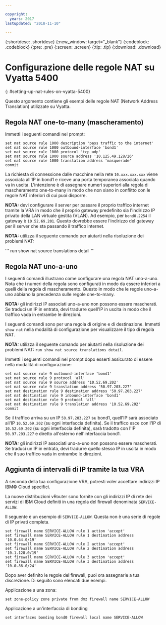 ```yaml
---

copyright:
  years: 2017
lastupdated: "2018-11-10"

---
```


{:shortdesc: .shortdesc}
{:new_window: target="_blank"}
{:codeblock: .codeblock}
{:pre: .pre}
{:screen: .screen}
{:tip: .tip}
{:download: .download}

# Configurazione delle regole NAT su Vyatta 5400
{: #setting-up-nat-rules-on-vyatta-5400}

Questo argomento contiene gli esempi delle regole NAT (Network Address Translation) utilizzate su Vyatta.

## Regola NAT one-to-many (mascheramento)

Immetti i seguenti comandi nel prompt:

~~~
set nat source rule 1000 description 'pass traffic to the internet'
set nat source rule 1000 outbound-interface 'bond1'
set nat source rule 1000 protocol 'tcp_udp'
set nat source rule 1000 source address '10.125.49.128/26'
set nat source rule 1000 translation address 'masquerade'
commit
~~~

La richiesta di connessione dalle macchine nella rete `10.xxx.xxx.xxx` viene associata all'IP in bond1 e riceve una porta temporanea associata quando va in uscita. L'intenzione è di assegnare numeri superiori alla regola di mascheramento one-to-many in modo che non siano in conflitto con le regole NAT inferiori di cui puoi disporre.

**NOTA:** devi configurare il server per passare il proprio traffico internet tramite la VRA in modo che il proprio gateway predefinito sia l'indirizzo IP privato della LAN virtuale gestita (VLAN). Ad esempio, per `bond0.2254` il gateway è `10.52.69.201`. Questo dovrebbe essere l'indirizzo del gateway per il server che sta passando il traffico internet.

**NOTA:** utilizza il seguente comando per aiutarti nella risoluzione dei problemi NAT: 

'''
run show nat source translations detail 
'''

## Regola NAT uno-a-uno

I seguenti comandi illustrano come configurare una regola NAT uno-a-uno. Nota che i numeri della regola sono configurati in modo da essere inferiori a quelli della regola di mascheramento. Questo in modo che le regole uno-a-uno abbiano la precedenza sulle regole one-to-many.

**NOTA:** gli indirizzi IP associati uno-a-uno non possono essere mascherati. Se traduci un IP in entrata, devi tradurre quell'IP in uscita in modo che il traffico vada in entrambe le direzioni.

I seguenti comandi sono per una regola di origine e di destinazione. Immetti `show nat` nella modalità di configurazione per visualizzare il tipo di regola NAT.

**NOTA:** utilizza il seguente comando per aiutarti nella risoluzione dei problemi NAT: `run show nat source translations detail`. 

Immetti i seguenti comandi nel prompt dopo esserti assicurato di essere nella modalità di configurazione:

~~~
set nat source rule 9 outbound-interface 'bond1'
set nat source rule 9 protocol 'all'
set nat source rule 9 source address '10.52.69.202'
set nat source rule 9 translation address '50.97.203.227'
set nat destination rule 9 destination address '50.97.203.227'
set nat destination rule 9 inbound-interface 'bond1'
set nat destination rule 9 protocol 'all'
set nat destination rule 9 translation address '10.52.69.202'
commit
~~~

Se il traffico arriva su un IP `50.97.203.227` su bond1, quell'IP sarà associato all'IP `10.52.69.202` (su ogni interfaccia definita). Se il traffico esce con l'IP di `10.52.69.202` (su ogni interfaccia definita), sarà tradotto con l'IP `50.97.203.227` e diretto all'esterno nell'interfaccia bond1.

**NOTA:** gli indirizzi IP associati uno-a-uno non possono essere mascherati. Se traduci un IP in entrata, devi tradurre quello stesso IP in uscita in modo che il suo traffico vada in entrambe le direzioni.


## Aggiunta di intervalli di IP tramite la tua VRA

A seconda della tua configurazione VRA, potresti voler accettare indirizzi IP IBM© Cloud specifici. 

La nuove distribuzioni vRouter sono fornite con gli indirizzi IP di rete dei servizi di IBM Cloud definiti in una regola del firewall denominata `SERVICE-ALLOW`.

Il seguente è un esempio di `SERVICE-ALLOW`. Questa non è una serie di regole di IP privati completa.

~~~
set firewall name SERVICE-ALLOW rule 1 action 'accept'
set firewall name SERVICE-ALLOW rule 1 destination address '10.0.64.0/19'
set firewall name SERVICE-ALLOW rule 2 action 'accept'
set firewall name SERVICE-ALLOW rule 2 destination address '10.1.128.0/19'
set firewall name SERVICE-ALLOW rule 3 action 'accept'
set firewall name SERVICE-ALLOW rule 3 destination address '10.0.86.0/24'
~~~

Dopo aver definito le regole del firewall, puoi ora assegnarle a tua discrezione. Di seguito sono elencati due esempi. 

Applicazione a una zona:

`set zone-policy zone private from dmz firewall name SERVICE-ALLOW`

Applicazione a un'interfaccia di bonding

`set interfaces bonding bond0 firewall local name SERVICE-ALLOW`
